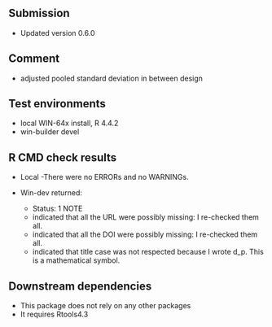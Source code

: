 ## Submission

* Updated version 0.6.0

## Comment

* adjusted pooled standard deviation in between design

## Test environments

* local WIN-64x install, R 4.4.2
* win-builder devel 


## R CMD check results

* Local
    -There were no ERRORs and no WARNINGs.

* Win-dev returned:
  - Status: 1 NOTE
  - indicated that all the URL were possibly missing: I re-checked them all.
  - indicated that all the DOI were possibly missing: I re-checked them all.
  - indicated that title case was not respected because I wrote d_p. This is a mathematical symbol.
  
## Downstream dependencies

* This package does not rely on any other packages
* It requires Rtools4.3

